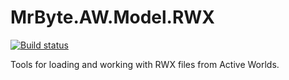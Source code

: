 MrByte.AW.Model.RWX
===================

[![Build status](https://ci.appveyor.com/api/projects/status/9t36xdqj4y1g42vd?svg=true)](https://ci.appveyor.com/project/Mr-Byte/aw-model-rwx)

Tools for loading and working with RWX files from Active Worlds.
